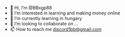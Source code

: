 - 👋 Hi, I’m @BBxgp88
- 👀 I’m interested in learning and making money online
- 🌱 I’m currently learning in hungary
- 💞️ I’m looking to collaborate on ...
- 📫 How to reach me discord1bb@gmail.com

<!---
BBxgp88/BBxgp88 is a ✨ special ✨ repository because its `README.md` (this file) appears on your GitHub profile.
You can click the Preview link to take a look at your changes.
--->
